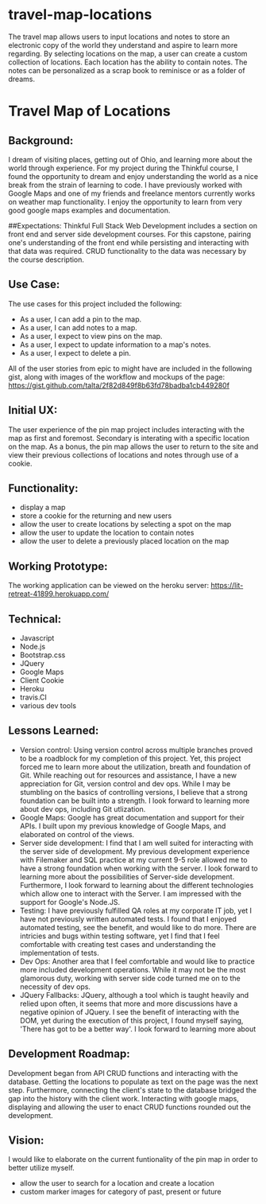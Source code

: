 # travel-map-locations

The travel map allows users to input locations and notes to store an electronic copy of the world they understand and aspire to learn more regarding.  By selecting locations on the map, a user can create a custom collection of locations.   Each location has the ability to contain notes.  The notes can be personalized as a scrap book to reminisce or as a folder of dreams.  
 
# Travel Map of Locations

## Background:
I dream of visiting places, getting out of Ohio, and learning more about the world through experience.  For my project during the Thinkful course, I found the opportunity to dream and enjoy understanding the world as a nice break from the strain of learning to code.  I have previously worked with Google Maps and one of my friends and freelance mentors currently works on weather map functionality.  I enjoy the opportunity to learn from very good google maps examples and documentation.  

##Expectations:
Thinkful Full Stack Web Development includes a section on front end and server side development courses.  For this capstone, pairing one's understanding of the front end while persisting and interacting with that data was required.  CRUD functionality to the data was necessary by the course description.  



## Use Case:
The use cases for this project included the following:
- As a user, I can add a pin to the map.
- As a user, I can add notes to a map.
- As a user, I expect to view pins on the map.  
- As a user, I expect to update information to a map's notes.
- As a user, I expect to delete a pin.

All of the user stories from epic to might have are included in the following gist, along with images of the workflow and mockups of the page: https://gist.github.com/talta/2f82d849f8b63fd78badba1cb449280f



## Initial UX:
The user experience of the pin map project includes interacting with the map as first and foremost.  Secondary is interating with a specific location on the map.  As a bonus, the pin map allows the user to return to the site and view their previous collections of locations and notes through use of a cookie.  



## Functionality:
- display a map
- store a cookie for the returning and new users
- allow the user to create locations by selecting a spot on the map
- allow the user to update the location to contain notes
- allow the user to delete a previously placed location on the map



## Working Prototype:
The working application can be viewed on the heroku server: https://lit-retreat-41899.herokuapp.com/


## Technical:
- Javascript
- Node.js
- Bootstrap.css
- JQuery
- Google Maps
- Client Cookie
- Heroku
- travis.CI
- various dev tools


## Lessons Learned:
- Version control:
Using version control across multiple branches proved to be a roadblock for my completion of this project.  Yet, this project forced me to learn more about the utilization, breath and foundation of Git.  While reaching out for resources and assistance, I have a new appreciation for Git, version control and dev ops.  While I may be stumbling on the basics of controlling versions, I believe that a strong foundation can be built into a strength.  I look forward to learning more about dev ops, including Git utlization.  
- Google Maps:
Google has great documentation and support for their APIs.  I built upon my previous knowledge of Google Maps, and elaborated on control of the views.  
- Server side development:
I find that I am well suited for interacting with the server side of development.  My previous development experience with Filemaker and SQL practice at my current 9-5 role allowed me to have a strong foundation when working with the server.  I look forward to learning more about the possibilities of Server-side development.  Furthermore, I look forward to learning about the different technologies which allow one to interact with the Server.  I am impressed with the support for Google's Node.JS.  
- Testing:
I have previously fulfilled QA roles at my corporate IT job, yet I have not previously written automated tests.  I found that I enjoyed automated testing, see the benefit, and would like to do more.  There are intricies and bugs within testing software, yet I find that I feel comfortable with creating test cases and understanding the implementation of tests.  
- Dev Ops:
Another area that I feel comfortable and would like to practice more included development operations.  While it may not be the most glamorous duty, working with server side code turned me on to the necessity of dev ops.  
- JQuery Fallbacks:
JQuery, although a tool which is taught heavily and relied upon often, it seems that more and more discussions have a negative opinion of JQuery.  I see the benefit of interacting with the DOM, yet during the execution of this project, I found myself saying, 'There has got to be a better way'.  I look forward to learning more about 

## Development Roadmap:
Development began from API CRUD functions and interacting with the database.  Getting the locations to populate as text on the page was the next step.  Furthermore, connecting the client's state to the database bridged the gap into the history with the client work.  Interacting with google maps, displaying and allowing the user to enact CRUD functions rounded out the development.  

## Vision:
I would like to elaborate on the current funtionality of the pin map in order to better utilize myself.  
- allow the user to search for a location and create a location
- custom marker images for category of past, present or future